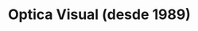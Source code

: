 ---
title: "Optica Visual (desde 1989)"
url: /asuncion-paraguay/optica-visual-desde-1989-estados-unidos-51/
shop: óptico
---